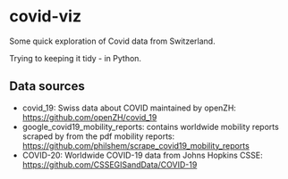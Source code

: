 # covid-viz

Some quick exploration of Covid data from Switzerland.

Trying to keeping it tidy - in Python.

## Data sources

- covid_19: Swiss data about COVID maintained by openZH: https://github.com/openZH/covid_19
- google_covid19_mobility_reports: contains worldwide mobility reports scraped by from the pdf mobility reports: https://github.com/philshem/scrape_covid19_mobility_reports
- COVID-20: Worldwide COVID-19 data from  Johns Hopkins CSSE: https://github.com/CSSEGISandData/COVID-19



